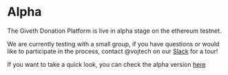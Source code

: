 # Alpha

The Giveth Donation Platform is live in alpha stage on the ethereum testnet.

We are currently testing with a small group, if you have questions or would like to participate in the process, contact @vojtech on our [Slack]( http://slack.giveth.io]) for a tour!


If you want to take a quick look, you can check the alpha version [here](https://mvp.giveth.io/)
